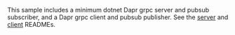 This sample includes a minimum dotnet Dapr grpc server and pubsub subscriber, and a Dapr grpc client and pubsub publisher. See the [server](./Server) and [client](./Client) READMEs.
